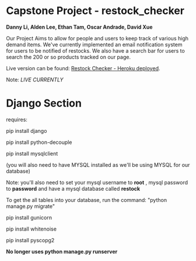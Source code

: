 

# Capstone Project - restock_checker 
**Danny Li, Alden Lee, Ethan Tam, Oscar Andrade, David Xue**


Our Project Aims to allow for people and users to keep track of various high demand items. We've currently implemented an email notification system for users to be notified of restocks. We also have a search bar for users to search the 200 or so products tracked on our page.

Live version can be found: [Restock Checker - Heroku deployed](https://restockchecker.herokuapp.com/).

Note: *LIVE CURRENTLY*





# Django Section



requires:

pip install django

pip install python-decouple

pip install mysqlclient

(you will also need to have MYSQL installed as we'll be using MYSQL for our database)

Note: you'll also need to set your mysql username to **root** , mysql password to **password** and have a mysql database called **restock** 

To get the all tables into your database, run the command:
"python manage.py migrate"

pip install gunicorn

pip install whitenoise

pip install pyscopg2

**No longer uses python manage.py runserver**
